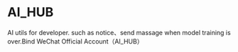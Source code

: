 # AI_HUB
AI utils for developer. such as notice、send massage when model training is over.Bind WeChat Official Account（AI_HUB）
